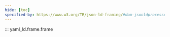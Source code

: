 ```yaml
---
hide: [toc]
specified-by: https://www.w3.org/TR/json-ld-framing/#dom-jsonldprocessor-frame
---
```


::: yaml_ld.frame.frame
